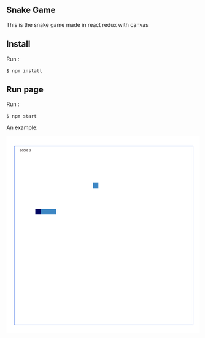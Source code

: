 ## Snake Game
This is the snake game made in react redux with canvas

## Install
Run :
```
$ npm install
```

## Run page
Run :
```
$ npm start
```

An example:

![Snake Screenshot](https://github.com/juangalalz/snake-react-game/blob/master/snakescreenshot.png?raw=true "screenshot")
